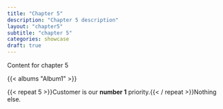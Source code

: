 ```yaml
---
title: "Chapter 5"
description: "Chapter 5 description"
layout: "chapter5"
subtitle: "chapter 5"
categories: showcase
draft: true 
---
```

Content for chapter 5

{{< albums "Album1" >}}

{{< repeat 5 >}}Customer is our **number 1** priority.{{< / repeat >}}Nothing else.